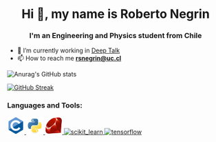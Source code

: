 <h1 align="center">Hi 👋, my name is Roberto Negrin</h1>
<h3 align="center">I'm an Engineering and Physics student from Chile</h3>

- 🔭 I’m currently working in [Deep Talk](https://www.deep-talk.ai/)
- 📫 How to reach me **rsnegrin@uc.cl**



![Anurag's GitHub stats](https://github-readme-stats.vercel.app/api?username=rsnegrin&show_icons=true&theme=vue-dark&hide=stars)

[![GitHub Streak](https://github-readme-streak-stats.herokuapp.com?user=rsnegrin&theme=vue-dark&date_format=M%20j%5B%2C%20Y%5D&background=27465B)](https://git.io/streak-stats)


<h3 align="left">Languages and Tools:</h3>
<p align="left"> <a href="https://www.cprogramming.com/" target="_blank" rel="noreferrer"> <img src="https://raw.githubusercontent.com/devicons/devicon/master/icons/c/c-original.svg" alt="c" width="40" height="40"/> </a> <a href="https://www.python.org" target="_blank" rel="noreferrer"> <img src="https://raw.githubusercontent.com/devicons/devicon/master/icons/python/python-original.svg" alt="python" width="40" height="40"/> </a> <a href="https://www.ruby-lang.org/en/" target="_blank" rel="noreferrer"> <img src="https://raw.githubusercontent.com/devicons/devicon/master/icons/ruby/ruby-original.svg" alt="ruby" width="40" height="40"/> </a> <a href="https://scikit-learn.org/" target="_blank" rel="noreferrer"> <img src="https://upload.wikimedia.org/wikipedia/commons/0/05/Scikit_learn_logo_small.svg" alt="scikit_learn" width="40" height="40"/> </a> <a href="https://www.tensorflow.org" target="_blank" rel="noreferrer"> <img src="https://www.vectorlogo.zone/logos/tensorflow/tensorflow-icon.svg" alt="tensorflow" width="40" height="40"/> </a> </p>

